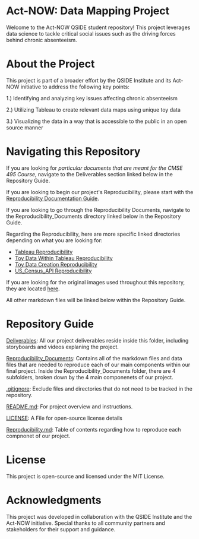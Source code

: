 # Act-NOW: Data Mapping Project

Welcome to the Act-NOW QSIDE student repository! This project leverages data science to tackle critical social issues such as the driving forces behind chronic absenteeism. 

# About the Project

This project is part of a broader effort by the QSIDE Institute and its Act-NOW initiative to address the following key points:

1.) Identifying and analyzing key issues affecting chronic absenteeism

2.) Utilizing Tableau to create relevant data maps using unique toy data

3.) Visualizing the data in a way that is accessible to the public in an open source manner

# Navigating this Repository 
If you are looking for *particular documents that are meant for the CMSE 495 Course*, navigate to the Deliverables section linked below in the Repository Guide. 

If you are looking to begin our project's Reproducibility, please start with the [Reproducibility Documentation Guide](/Reproducibility.md). 

If you are looking to go through the Reproducibility Documents, navigate to the Reproducibility_Documents directory linked below in the Repository Guide. 

Regarding the Reproducibility, here are more specific linked directories depending on what you are looking for:
- [Tableau Reproducibility](/Reproducibility_Documents/Tableau)
- [Toy Data Within Tableau Reproducibility](/Reproducibility_Documents/Toy_Data_TableauSheet)
- [Toy Data Creation Reproducibility](/Reproducibility_Documents/Toy_Dataset)
- [US_Census_API Reproducibility](/Reproducibility_Documents/US_Census_API)

If you are looking for the original images used throughout this repository, they are located [here](/docs/images).

All other markdown files will be linked below within the Repository Guide.




# Repository Guide

[Deliverables](/Deliverables): All our project deliverables reside inside this folder, including storyboards and videos explaning the project. 

[Reproducibility_Documents](/Reproducibility_Documents): Contains all of the markdown files and data files that are needed to reproduce each of our main components within our final project. Inside the Reproducibility_Documents folder, there are 4 subfolders, broken down by the 4 main componenets of our project.

[.gitignore](.gitignore): Exclude files and directories that do not need to be tracked in the repository.

[README.md](README.md): For project overview and instructions.

[LICENSE](LICENSE): A File for open-source license details

[Reproducibility.md](/Reproducibility.md): Table of contents regarding how to reproduce each compnonet of our project.

# License

This project is open-source and licensed under the MIT License.

# Acknowledgments

This project was developed in collaboration with the QSIDE Institute and the Act-NOW initiative. Special thanks to all community partners and stakeholders for their support and guidance.

